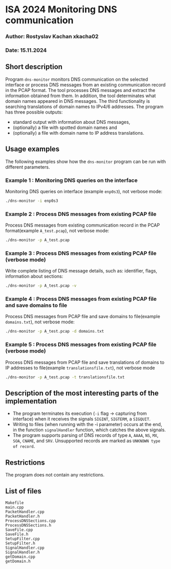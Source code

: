 # ISA 2024 Monitoring DNS communication
### Author: Rostyslav Kachan xkacha02
### Date: 15.11.2024
## Short description
Program `dns-monitor` monitors DNS communication on the selected interface or process DNS messages from an existing communication record in the PCAP format.
The tool  processes DNS messages and extract the information obtained from them. In addition, the tool determinates what domain names appeared in DNS messages. The third functionality is  searching  translations of domain names to IPv4/6 addresses.
The program has three possible outputs:
- standard output with information about DNS messages,
- (optionally) a file with spotted domain names and
- (optionally) a file with domain name to IP address translations.

## Usage examples
The following examples show how the `dns-monitor` program can be run with different parameters.
### Example 1 : Monitoring DNS queries on the interface  
Monitoring DNS queries on interface (example `enp0s3`), not verbose mode:
```bash
./dns-monitor -i enp0s3
```
### Example 2 : Process DNS messages from existing PCAP file
Process DNS messages from existing communication record in the PCAP format(example `A_test.pcap`), not verbose mode:
```bash
./dns-monitor -p A_test.pcap
```
### Example 3 : Process DNS messages from existing PCAP file (verbose mode)
Write  complete listing of DNS message details, such as: identifier, flags, information about sections:
```bash
./dns-monitor -p A_test.pcap -v
```
### Example 4 : Process DNS messages from existing PCAP file and save domains to file 
Process DNS messages from PCAP file and save  domains to file(example `domains.txt`), not verbose mode:
```bash
./dns-monitor -p A_test.pcap -d domains.txt
```
### Example 5 : Process DNS messages from existing PCAP file (verbose mode)
Process DNS messages from PCAP file and save  translations of domains to IP addresses to file(example `translationsfile.txt`), not verbose mode
```bash
./dns-monitor -p A_test.pcap -t translationsfile.txt
```
## Description of the most interesting parts of the implementation
- The program terminates its execution (`-i` flag -> capturing from interface) when it receives the signals `SIGINT`, `SIGTERM`, a `SIGQUIT`.
- Writing to files (when running with the -i parameter) occurs at the end, in the function `signalHandler`   function, which catches the above signals.
- The program supports parsing of DNS records of type `A`, `AAAA`, `NS`, `MX`, `SOA`, `CNAME`, and `SRV`. Unsupported records are marked as `UNKNOWN type of record`.
## Restrictions
The program does not contain any restrictions.
## List of files
```
Makefile
main.cpp
PacketHandler.cpp
PacketHandler.h
ProcessDNSSections.cpp
ProcessDNSSections.h
SaveFile.cpp
SaveFile.h
SetupFilter.cpp
SetupFilter.h
SignalHandler.cpp
SignalHandler.h
getDomain.cpp
getDomain.h
```